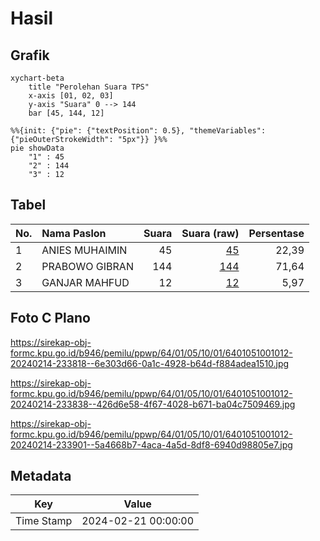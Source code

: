 # Hasil

## Grafik

```mermaid
xychart-beta
    title "Perolehan Suara TPS"
    x-axis [01, 02, 03]
    y-axis "Suara" 0 --> 144
    bar [45, 144, 12]
```

```mermaid
%%{init: {"pie": {"textPosition": 0.5}, "themeVariables": {"pieOuterStrokeWidth": "5px"}} }%%
pie showData
    "1" : 45
    "2" : 144
    "3" : 12
```

## Tabel

| No. | Nama Paslon    | Suara | Suara (raw) | Persentase |
|:--- |:-------------- | -----:| -----------:| ----------:|
| 1   | ANIES MUHAIMIN | 45    | [45][p-1]   | 22,39      |
| 2   | PRABOWO GIBRAN | 144   | [144][p-2]  | 71,64      |
| 3   | GANJAR MAHFUD  | 12    | [12][p-3]   | 5,97       |


[p-1]: https://github.com/gigit-pemilu/pemilu-2024-64-kalimantan-timur/blob/main/pilpres/hitung-suara/sub/64-kalimantan-timur/sub/01-paser/sub/05-kuaro/sub/1001-kuaro/sub/012-tps/sub/paslon-1.txt
[p-2]: https://github.com/gigit-pemilu/pemilu-2024-64-kalimantan-timur/blob/main/pilpres/hitung-suara/sub/64-kalimantan-timur/sub/01-paser/sub/05-kuaro/sub/1001-kuaro/sub/012-tps/sub/paslon-2.txt
[p-3]: https://github.com/gigit-pemilu/pemilu-2024-64-kalimantan-timur/blob/main/pilpres/hitung-suara/sub/64-kalimantan-timur/sub/01-paser/sub/05-kuaro/sub/1001-kuaro/sub/012-tps/sub/paslon-3.txt

## Foto C Plano

https://sirekap-obj-formc.kpu.go.id/b946/pemilu/ppwp/64/01/05/10/01/6401051001012-20240214-233818--6e303d66-0a1c-4928-b64d-f884adea1510.jpg

https://sirekap-obj-formc.kpu.go.id/b946/pemilu/ppwp/64/01/05/10/01/6401051001012-20240214-233838--426d6e58-4f67-4028-b671-ba04c7509469.jpg

https://sirekap-obj-formc.kpu.go.id/b946/pemilu/ppwp/64/01/05/10/01/6401051001012-20240214-233901--5a4668b7-4aca-4a5d-8df8-6940d98805e7.jpg


## Metadata

| Key        | Value               |
| ---------- | ------------------- |
| Time Stamp | 2024-02-21 00:00:00 |



